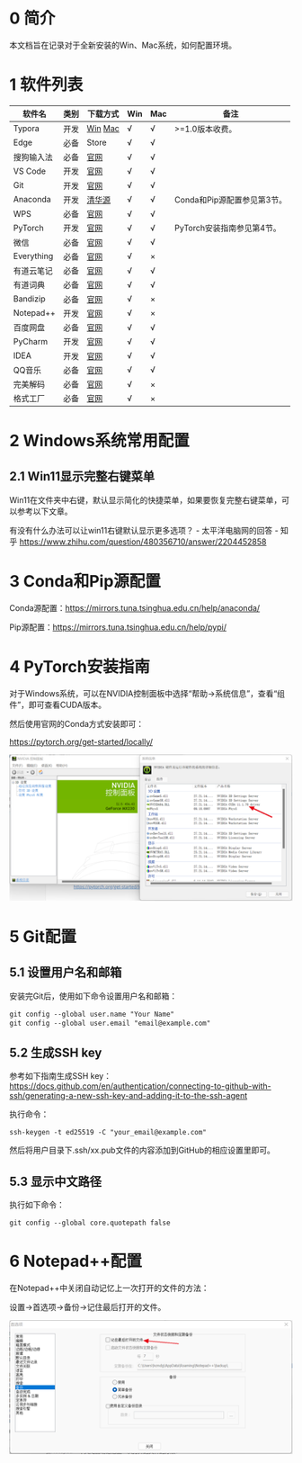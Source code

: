 # 0 简介

本文档旨在记录对于全新安装的Win、Mac系统，如何配置环境。

# 1 软件列表

| 软件名     | 类别 | 下载方式                                                     | Win  | Mac  | 备注                        |
| ---------- | ---- | ------------------------------------------------------------ | ---- | ---- | --------------------------- |
| Typora     | 开发 | [Win](https://typora.io/windows/dev_release.html) [Mac](https://typora.io/dev_release.html) | √    | √    | >=1.0版本收费。             |
| Edge       | 必备 | Store                                                        | √    | √    |                             |
| 搜狗输入法 | 必备 | [官网](https://pinyin.sogou.com/)                            | √    | √    |                             |
| VS Code    | 开发 | [官网](https://code.visualstudio.com/)                       | √    | √    |                             |
| Git        | 开发 | [官网](https://git-scm.com/)                                 | √    | √    |                             |
| Anaconda   | 开发 | [清华源](https://mirrors.tuna.tsinghua.edu.cn/anaconda/)     | √    | √    | Conda和Pip源配置参见第3节。 |
| WPS        | 必备 | [官网](https://www.wps.cn/)                                  | √    | √    |                             |
| PyTorch    | 开发 | [官网](https://pytorch.org/get-started/locally/)             | √    | √    | PyTorch安装指南参见第4节。  |
| 微信       | 必备 | [官网](https://pc.weixin.qq.com/)                            | √    | √    |                             |
| Everything | 必备 | [官网](https://www.voidtools.com/zh-cn/)                     | √    | ×    |                             |
| 有道云笔记 | 必备 | [官网](https://note.youdao.com/)                             | √    | √    |                             |
| 有道词典   | 必备 | [官网](https://www.youdao.com/)                              | √    | √    |                             |
| Bandizip   | 必备 | [官网](https://www.bandisoft.com/bandizip/)                  | √    | ×    |                             |
| Notepad++  | 开发 | [官网](https://notepad-plus-plus.org/downloads/)             | √    | ×    |                             |
| 百度网盘   | 必备 | [官网](https://pan.baidu.com/download)                       | √    | √    |                             |
| PyCharm    | 开发 | [官网](https://www.jetbrains.com/pycharm/)                   | √    | √    |                             |
| IDEA       | 开发 | [官网](https://www.jetbrains.com/idea/)                      | √    | √    |                             |
| QQ音乐     | 必备 | [官网](https://y.qq.com/)                                    | √    | √    |                             |
| 完美解码   | 必备 | [官网](https://jm.wmzhe.com/)                                | √    | ×    |                             |
| 格式工厂   | 必备 | [官网](http://www.pcgeshi.com/)                              | √    | ×    |                             |

# 2 Windows系统常用配置

## 2.1 Win11显示完整右键菜单

Win11在文件夹中右键，默认显示简化的快捷菜单，如果要恢复完整右键菜单，可以参考以下文章。

有没有什么办法可以让win11右键默认显示更多选项？ - 太平洋电脑网的回答 - 知乎 https://www.zhihu.com/question/480356710/answer/2204452858

# 3 Conda和Pip源配置

Conda源配置：https://mirrors.tuna.tsinghua.edu.cn/help/anaconda/

Pip源配置：https://mirrors.tuna.tsinghua.edu.cn/help/pypi/

# 4 PyTorch安装指南

对于Windows系统，可以在NVIDIA控制面板中选择“帮助->系统信息”，查看“组件”，即可查看CUDA版本。

然后使用官网的Conda方式安装即可：

https://pytorch.org/get-started/locally/

![image-20220205115906859](README.assets/image-20220205115906859-16440335485031.png)

# 5 Git配置

## 5.1 设置用户名和邮箱

安装完Git后，使用如下命令设置用户名和邮箱：

```
git config --global user.name "Your Name"
git config --global user.email "email@example.com"
```

## 5.2 生成SSH key

参考如下指南生成SSH key：https://docs.github.com/en/authentication/connecting-to-github-with-ssh/generating-a-new-ssh-key-and-adding-it-to-the-ssh-agent

执行命令：

```
ssh-keygen -t ed25519 -C "your_email@example.com"
```

然后将用户目录下.ssh/xx.pub文件的内容添加到GitHub的相应设置里即可。

## 5.3 显示中文路径

执行如下命令：

```
git config --global core.quotepath false
```

# 6 Notepad++配置

在Notepad++中关闭自动记忆上一次打开的文件的方法：

设置->首选项->备份->记住最后打开的文件。

![image-20220205122804581](README.assets/image-20220205122804581.png)
